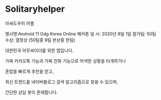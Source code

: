 # Solitaryhelper
아싸도우미 어플

행사명:Android 11 Gdg Korea Online 해커톤 
일  시: 2020년 8일 1일
참가팀: 50팀
수상: 열정상 (50팀중 8팀 본상중 한팀)

대한민국 아웃싸이더를 위한 앱입니다.

가짜 카카오톡 기능과 가짜 전화 기능으로 어색한 상황을 타개하거나

혼밥을 빠르게 추천을 받고, 

최신 트렌드를 네이버블로그 검색 알고리즘으로 찾을 수 있으며,

간단한 상담 봇이 존재합니다. 


